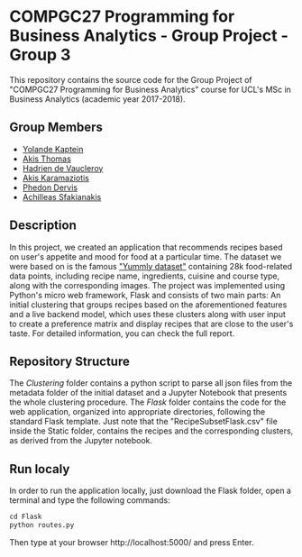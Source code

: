 ﻿# COMPGC27 Programming for Business Analytics - Group Project - Group 3

This repository contains the source code for the Group Project of "COMPGC27 Programming for Business Analytics" course for UCL's MSc in Business Analytics (academic year 2017-2018).

## Group Members
* [Yolande Kaptein](https://github.com/yolaCaptain)
* [Akis Thomas](https://github.com/akisthomas)
* [Hadrien de Vaucleroy](https://github.com/hdevaucleroy)
* [Akis Karamaziotis](https://github.com/AkisKa)
* [Phedon Dervis](https://github.com/Pderv049)
* [Achilleas Sfakianakis](https://github.com/asfakianakis)

## Description

In this project, we created an application that recommends recipes based on user's appetite and mood for food at a particular time. The dataset we were based on is the famous 
["Yummly dataset"](http://lherranz.org/datasets/) containing 28k food-related data points, including recipe name, ingredients, cuisine and course type, along with the corresponding images. The project was implemented 
using Python's micro web framework, Flask and consists of two main parts: An initial clustering that groups recipes based on the aforementioned features and a live backend model, which 
uses these clusters along with user input to create a preference matrix and display recipes that are close to the user's taste. For detailed information, you can check the full report.

## Repository Structure
The *Clustering* folder contains a python script to parse all json files from the metadata folder of the initial dataset and a Jupyter Notebook that presents the whole clustering
procedure. The *Flask* folder contains the code for the web application, organized into appropriate directories, following the standard Flask template. Just note that the 
"RecipeSubsetFlask.csv" file inside the Static folder, contains the recipes and the corresponding clusters, as derived from the Jupyter notebook.


## Run localy
In order to run the application locally, just download the Flask folder, open a terminal and type the following commands:

```python
cd Flask
python routes.py
``` 

Then type at your browser http://localhost:5000/ and press Enter.
